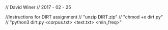 // David Winer
// 2017 - 02 - 25

//Instructions for DIRT assignment
// "unzip DIRT.zip"
// "chmod +x dirt.py"
// "python3 dirt.py <corpus.txt> <text.txt> <min_freq>"